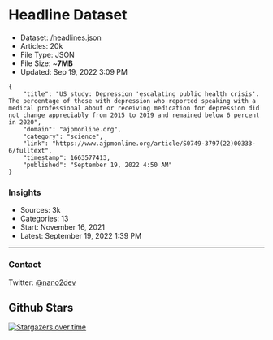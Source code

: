 # Headline Dataset

- Dataset: [/headlines.json](https://raw.githubusercontent.com/fwd/news/master/headlines.json) 
- Articles: 20k
- File Type: JSON
- File Size: ~**7MB**
- Updated: Sep 19, 2022 3:09 PM

```
{
    "title": "US study: Depression 'escalating public health crisis'. The percentage of those with depression who reported speaking with a medical professional about or receiving medication for depression did not change appreciably from 2015 to 2019 and remained below 6 percent in 2020",
    "domain": "ajpmonline.org",
    "category": "science",
    "link": "https://www.ajpmonline.org/article/S0749-3797(22)00333-6/fulltext",
    "timestamp": 1663577413,
    "published": "September 19, 2022 4:50 AM"
}
```

### Insights

- Sources: 3k
- Categories: 13
- Start: November 16, 2021
- Latest: September 19, 2022 1:39 PM

---

### Contact 

Twitter: [@nano2dev](https://twitter.com/nano2dev)

## Github Stars

[![Stargazers over time](https://starchart.cc/fwd/news.svg)](https://starchart.cc/fwd/news)

